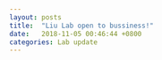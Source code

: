 ```yaml
---
layout: posts
title:  "Liu Lab open to bussiness!"
date:   2018-11-05 00:46:44 +0800
categories: Lab update
---
```


